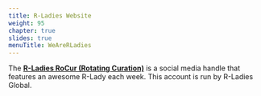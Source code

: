 ```yaml
---
title: R-Ladies Website
weight: 95
chapter: true
slides: true
menuTitle: WeAreRLadies
---
```


  
The **[R-Ladies RoCur (Rotating Curation)](https://bsky.app/profile/weare.rladies.org)** is a social media handle that features an awesome R-Lady each week. This account is run by R-Ladies Global.      
